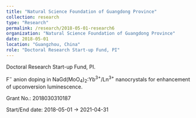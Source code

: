 ```yaml
---
title: "Natural Science Foundation of Guangdong Province"
collection: research
type: "Research"
permalink: /research/2018-05-01-research6
organization: "Natural Science Foundation of Guangdong Province"
date: 2018-05-01
location: "Guangzhou, China"
role: "Doctoral Research Start-up Fund, PI"
---
```


Doctoral Research Start-up Fund, PI.

F<sup>−</sup> anion doping in NaGd(MoO<sub>4</sub>)<sub>2</sub>:Yb<sup>3+</sup>/Ln<sup>3+</sup> nanocrystals for enhancement of upconversion luminescence.

Grant No.: 2018030310187

Start/End date: 2018-05-01 → 2021-04-31

